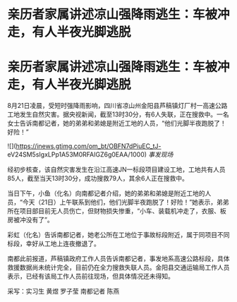 # 亲历者家属讲述凉山强降雨逃生：车被冲走，有人半夜光脚逃脱

# 亲历者家属讲述凉山强降雨逃生：车被冲走，有人半夜光脚逃脱

8月21日凌晨，受短时强降雨影响，四川省凉山州金阳县芦稿镇灯厂村一高速公路工地发生自然灾害。据央视新闻，截至13时30分，有6人失联，正在搜救中。一名女士告诉南都记者，她的弟弟和弟媳是附近工地的人员，“他们光脚半夜跑脱了！好险！”

![](https://inews.gtimg.com/om_bt/OBFN7dPiuEC_tJ-
eV24SM5sIgxLPp1A53M0RFAIGZ6g0EAA/1000) _事发现场_

经初步核查，该自然灾害发生在沿江高速JN一标段项目建设工地，工地共有人员85人，截至当天13时30分，成功搜救79人，其余6人正在搜救中。

当日下午，小鱼（化名）向南都记者介绍，她的弟弟和弟媳是附近工地的人员，“今天（21日）上午联系到他们，他们光脚半夜跑脱了！好险！”她表示，弟弟所在项目部目前无人员伤亡，但财物损失惨重，“小车、装载机冲走了，衣服、板房被冲没有了”。

彩虹（化名）告诉南都记者，她老公所在工地位于事故标段附近，属于同项目不同标段，幸好从工地上连夜撤退了。

南都此前报道，芦稿镇政府工作人员告诉南都记者，事发地系高速公路标段，具体救援数据尚未统计完全，目前仍在全力搜救失联人员。金阳县交通运输局工作人员表示，已经有该局工作人员前往现场，但具体情况还未得知。

采写：实习生 黄煜 罗子莹 南都记者 陈燕

